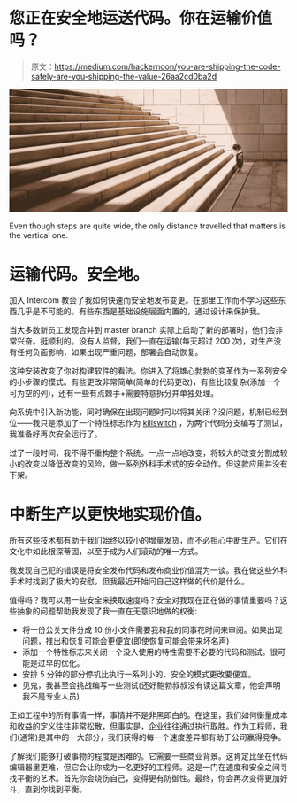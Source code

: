 # 您正在安全地运送代码。你在运输价值吗？

> 原文：<https://medium.com/hackernoon/you-are-shipping-the-code-safely-are-you-shipping-the-value-26aa2cd0ba2d>

![](img/7bd45950a95ca9c4d05d54021886f56b.png)

Even though steps are quite wide, the only distance travelled that matters is the vertical one.

# 运输代码。安全地。

加入 Intercom 教会了我如何快速而安全地发布变更。在那里工作而不学习这些东西几乎是不可能的。有些东西是基础设施层面内置的，通过设计来保护我。

当大多数新员工发现合并到 master branch 实际上启动了新的部署时，他们会非常兴奋。挺顺利的。没有人监督，我们一直在运输(每天超过 200 次)，对生产没有任何负面影响，如果出现严重问题，部署会自动恢复。

这种安装改变了你对构建软件的看法。你进入了将雄心勃勃的变革作为一系列安全的小步骤的模式。有些更改非常简单(简单的代码更改)，有些比较复杂(添加一个可为空的列)，还有一些有点棘手+需要特意拆分并单独处理。

向系统中引入新功能，同时确保在出现问题时可以将其关闭？没问题，机制已经到位——我只是添加了一个特性标志作为 [killswitch](https://hackernoon.com/tagged/killswitch) ，为两个代码分支编写了测试，我准备好再次安全运行了。

过了一段时间，我不得不重构整个系统。一点一点地改变，将较大的改变分割成较小的改变以降低改变的风险，做一系列外科手术式的安全动作。但这款应用并没有下架。

# 中断生产以更快地实现价值。

所有这些技术都有助于我们始终以较小的增量发货，而不必担心中断生产。它们在文化中如此根深蒂固，以至于成为人们滚动的唯一方式。

我发现自己犯的错误是将安全发布代码和发布商业价值混为一谈。我在做这些外科手术时找到了极大的安慰，但我最近开始问自己这样做的代价是什么。

值得吗？我可以用一些安全来换取速度吗？安全对我现在正在做的事情重要吗？这些抽象的问题帮助我发现了我一直在无意识地做的权衡:

*   将一份公关文件分成 10 份小文件需要我和我的同事花时间来审阅。如果出现问题，推出和恢复可能会更便宜(即使恢复可能会带来坏名声)
*   添加一个特性标志来关闭一个没人使用的特性需要不必要的代码和测试。很可能是过早的优化。
*   安排 5 分钟的部分停机比执行一系列小的、安全的模式更改要便宜。
*   见鬼，我甚至会挑战编写一些测试(还好鲍勃叔叔没有读这篇文章，他会声明我不是专业人员)

正如工程中的所有事情一样，事情并不是非黑即白的。在这里，我们如何衡量成本和收益的定义往往非常松散，但事实是，企业往往通过执行取胜。作为工程师，我们(通常)是其中的一大部分，我们获得的每一个速度差异都有助于公司赢得竞争。

了解我们能够打破事物的程度是困难的。它需要一些商业背景。这肯定比坐在代码编辑器里更难，但它会让你成为一名更好的工程师。这是一门在速度和安全之间寻找平衡的艺术。首先你会烧伤自己，变得更有防御性。最终，你会再次变得更加好斗，直到你找到平衡。